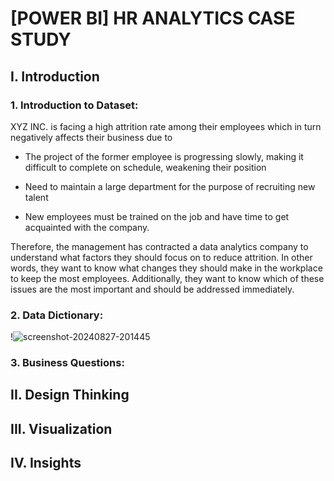 # **[POWER BI] HR ANALYTICS CASE STUDY**

## I. Introduction
  ### 1. Introduction to Dataset:
  XYZ INC. is facing a high attrition rate among their employees which in turn negatively affects their business due to 
  
- The project of the former employee is progressing slowly, making it difficult to complete on schedule, weakening their position
  
- Need to maintain a large department for the purpose of recruiting new talent
  
- New employees must be trained on the job and have time to get acquainted with the company.
  
Therefore, the management has contracted a data analytics company to understand what factors they should focus on to reduce attrition. In other words, they want to know what changes they should make in the workplace to keep the most employees. Additionally, they want to know which of these issues are the most important and should be addressed immediately.

  ### 2. Data Dictionary:
!![screenshot-20240827-201445](https://github.com/user-attachments/assets/5765fba3-7ffa-429e-be9b-715bd191f00a)


  ### 3. Business Questions:
     
## II. Design Thinking

## III. Visualization

## IV. Insights

